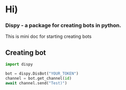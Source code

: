 # Hi)
### Dispy - a package for creating bots in python.
This is mini doc for starting creating bots

## Creating bot
```python
import dispy

bot = dispy.DisBot("YOUR_TOKEN")
channel = bot.get_channel(id)
await channel.send("Test)")
```